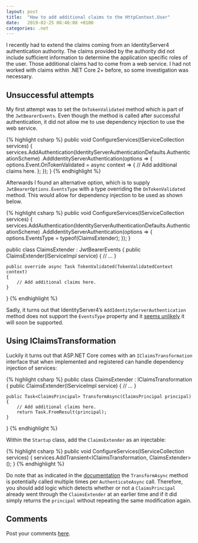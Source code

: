 ```yaml
---
layout: post
title:  "How to add additional claims to the HttpContext.User"
date:   2019-02-25 08:46:08 +0100
categories: .net
---
```


I recently had to extend the claims coming from an IdentityServer4 authentication authority. The claims provided by the authority did not include sufficient information to determine the application specific roles of the user. Those additional claims had to come from a web service. I had not worked with claims within .NET Core 2+ before, so some investigation was necessary.

<!--more-->

## Unsuccessful attempts

My first attempt was to set the `OnTokenValidated` method which is part of the `JwtBearerEvents`. Even though the method is called after successful authentication, it did not allow me to use dependency injection to use the web service.

{% highlight csharp %}
public void ConfigureServices(IServiceCollection services)
{
    services.AddAuthentication(IdentityServerAuthenticationDefaults.AuthenticationScheme)
        .AddIdentityServerAuthentication(options =>
        {
            options.Event.OnTokenValidated = async context => {
                // Add additional claims here.
            };
        });
}
{% endhighlight %}

Afterwards I found an alternative option, which is to supply `JwtBearerOptions.EventsType` with a type overriding the `OnTokenValidated` method. This would allow for dependency injection to be used as shown below.

{% highlight csharp %}
public void ConfigureServices(IServiceCollection services)
{
    services.AddAuthentication(IdentityServerAuthenticationDefaults.AuthenticationScheme)
        .AddIdentityServerAuthentication(options =>
        {
            options.EventsType = typeof(ClaimsExtender);
        });
}

public class ClaimsExtender : JwtBearerEvents 
{
    public ClaimsExtender(IServiceImpl service)
    {
        // ...
    }
    
    public override async Task TokenValidated(TokenValidatedContext context)
    {
        // Add additional claims here.
    }
}
{% endhighlight %}

Sadly, it turns out that IdentityServer4’s `AddIdentityServerAuthentication` method does not support the `EventsType` property and it [seems unlikely](https://github.com/IdentityServer/IdentityServer4.AccessTokenValidation/issues/109) it will soon be supported.

## Using IClaimsTransformation

Luckily it turns out that ASP.NET Core comes with an `IClaimsTransformation` interface that when implemented and registered can handle dependency injection of services:

{% highlight csharp %}
public class ClaimsExtender : IClaimsTransformation
{
    public ClaimsExtender(IServiceImpl service)
    {
        // ...
    }

    public Task<ClaimsPrincipal> TransformAsync(ClaimsPrincipal principal)
    {
        // Add additional claims here.
        return Task.FromResult(principal);
    }
}
{% endhighlight %}

Within the `Startup` class, add the `ClaimsExtender` as an injectable:

{% highlight csharp %}
public void ConfigureServices(IServiceCollection services)
{
    services.AddTransient<IClaimsTransformation, ClaimsExtender>();
}
{% endhighlight %}

Do note that as indicated in the [documentation](https://docs.microsoft.com/en-us/dotnet/api/microsoft.aspnetcore.authentication.iclaimstransformation.transformasync?view=aspnetcore-2.2) the `TransformAsync` method is potentially called multiple times per `AuthenticateAsync` call. Therefore, you should add logic which detects whether or not a `ClaimsPrincipal` already went through the `ClaimsExtender` at an earlier time and if it did simply returns the `principal` without repeating the same modification again.

## Comments

Post your comments [here](https://gist.github.com/davidwalschots/d25a3fb6cae93ad36c04eecd4892f366).
